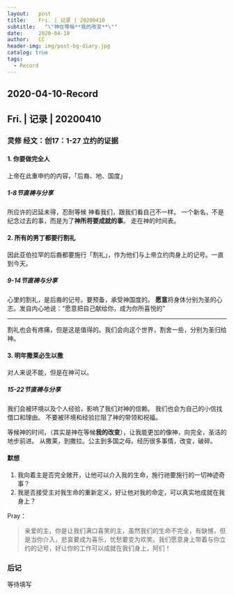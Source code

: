 ```yaml
---
layout:   post
title:    Fri. | 记录 | 20200410
subtitle:   "\"神在等候**我的改变**\""
date:     2020-04-10
author:   CC
header-img: img/post-bg-diary.jpg
catalog: true
tags:
  - Record
---
```


## 2020-04-10-Record

## Fri. | 记录 | 20200410

### 灵修 经文：创17：1-27 立约的证据

#### 1. 你要做完全人

上帝在此重申约的内容，「后裔、地、国度」

##### 1-8节直祷与分享

所应许的迟延未得，忍耐等候
神看我们，跟我们看自己不一样。
一个新名，不是纪念过去的事，而是为了**神所将要成就的事**。
走在神的时间表。

#### 2. 所有的男丁都要行割礼

因此亚伯拉罕的后裔都要施行「割礼」，作为他们与上帝立约肉身上的记号。一直到今天。

##### 9-14节直祷与分享

心里的割礼，是后裔的记号。要预备，承受神国度的。
**愿意**将身体分别为圣的心志。发自内心地说：“愿意把自己献给你，成为你所喜悦的”

---
割礼也会有疼痛，但是这是值得的。我们会向这个世界，割舍一些，分别为圣归给神。

#### 3. 明年撒莱必生以撒

对人来说不能，但是在神可以。

##### 15-22节直祷与分享

我们会被环境以及个人经验，影响了我们对神的信赖。
我们也会为自己的小信找借口和理由。
不要被环境和经验拦阻了神的带领和祝福。

等候神的时间，（其实是神在等候**我的改变**），让我能更加的像神，向完全，圣洁的地步前进。
从撒莱，到撒拉。公主到多国之母。经历很多事情，改变，破碎。

#### 默想

1. 我向着主是否完全敞开，让他可以介入我的生命，施行祂要施行的一切神迹奇事？
2. 我是否接受主对我生命的重新定义，好让他对我的命定，可以真实地成就在我身上？

Pray：
> 亲爱的主，你是让我们满口喜笑的主，虽然我们的生命不完全，有缺憾，但是当你介入，悲哀要成为喜乐，忧愁要变为欢笑。我们愿意身上带着与你立约的记号，好让你的工作可以成就在我们身上，阿们！

### 后记

等待填写
